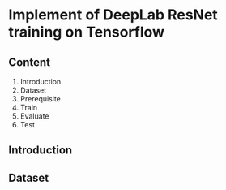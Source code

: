 # Implement of DeepLab ResNet training on Tensorflow

## Content
1. Introduction
2. Dataset
3. Prerequisite
4. Train
5. Evaluate
6. Test

## Introduction

## Dataset

